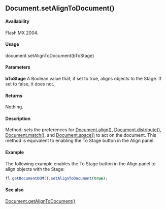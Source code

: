 ## Document.setAlignToDocument()

#### Availability

Flash MX 2004.

#### Usage

document.setAlignToDocument(bToStage)

#### Parameters

**bToStage** A Boolean value that, if set to true, aligns objects to the Stage. If set to false, it does not.

#### Returns

Nothing.

#### Description

Method; sets the preferences for [Document.align()](../Document_object/Document13.md), [Document.distribute()](../Document_object/Document49.md), [Document.match()](../Document_object/Document120.md), and [Document.space()](../Document_object/Document67.md) to act on the document. This method is equivalent to enabling the To Stage button in the Align panel.

#### Example

The following example enables the To Stage button in the Align panel to align objects with the Stage:

```javascript
fl.getDocumentDOM().setAlignToDocument(true);
```

#### See also

[Document.getAlignToDocument()](../Document_object/Document72.md)
